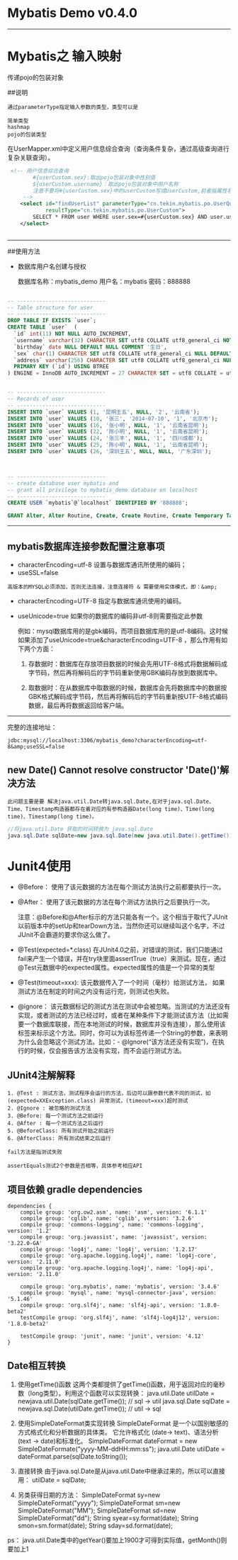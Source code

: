 # Mybatis Demo v0.4.0

---

# Mybatis之 输入映射 

传递pojo的包装对象

##说明

    通过parameterType指定输入参数的类型，类型可以是
    
    简单类型
    hashmap
    pojo的包装类型
    
在UserMapper.xml中定义用户信息综合查询（查询条件复杂，通过高级查询进行复杂关联查询）。

```xml
 <!-- 用户信息综合查询
        #{userCustom.sex}:取出pojo包装对象中性别值
        ${userCustom.username}：取出pojo包装对象中用户名称
        注意不要将#{userCustom.sex}中的userCustom写成UserCustom,前者指属性名(由于使用IDE提示自动补全，所以只是把类型名首字母小写了)，后者指类型名，这里是UserQueryVo类中的userCustom属性，是属性名。写错会报异常：
     -->
    <select id="findUserList" parameterType="cn.tekin.mybatis.po.UserQueryVo"
            resultType="cn.tekin.mybatis.po.UserCustom">
        SELECT * FROM user WHERE user.sex=#{userCustom.sex} AND user.username LIKE '%${userCustom.username}%' AND user.address LIKE '%${userCustom.address}%'
    </select>
 
```

---

##使用方法

- 数据库用户名创建与授权

    数据库名称：mybatis_demo   用户名：mybatis   密码：888888

```sql

-- ----------------------------
-- Table structure for user
-- ----------------------------
DROP TABLE IF EXISTS `user`;
CREATE TABLE `user`  (
  `id` int(11) NOT NULL AUTO_INCREMENT,
  `username` varchar(32) CHARACTER SET utf8 COLLATE utf8_general_ci NOT NULL COMMENT '用户名称',
  `birthday` date NULL DEFAULT NULL COMMENT '生日',
  `sex` char(1) CHARACTER SET utf8 COLLATE utf8_general_ci NULL DEFAULT NULL COMMENT '性别',
  `address` varchar(256) CHARACTER SET utf8 COLLATE utf8_general_ci NULL DEFAULT NULL COMMENT '地址',
  PRIMARY KEY (`id`) USING BTREE
) ENGINE = InnoDB AUTO_INCREMENT = 27 CHARACTER SET = utf8 COLLATE = utf8_general_ci ROW_FORMAT = Dynamic;


-- ----------------------------
-- Records of user
-- ----------------------------
INSERT INTO `user` VALUES (1, '昆明王五', NULL, '2', '云南省');
INSERT INTO `user` VALUES (10, '张三', '2014-07-10', '1', '北京市');
INSERT INTO `user` VALUES (16, '张小明', NULL, '1', '云南省昆明');
INSERT INTO `user` VALUES (22, '陈小明', NULL, '1', '云南省昆明');
INSERT INTO `user` VALUES (24, '张三丰', NULL, '1', '四川成都');
INSERT INTO `user` VALUES (25, '陈小明', NULL, '1', '云南省昆明');
INSERT INTO `user` VALUES (26, '深圳王五', NULL, NULL, '广东深圳');



-- ----------------------------
-- create database user mybatis and 
-- grant all privilege to mybatis_demo database on localhost
-- ----------------------------
CREATE USER `mybatis`@`localhost` IDENTIFIED BY '888888';

GRANT Alter, Alter Routine, Create, Create Routine, Create Temporary Tables, Create View, Delete, Drop, Event, Execute, Grant Option, Index, Insert, Lock Tables, References, Select, Show View, Trigger, Update ON `mybatis\_demo`.* TO `mybatis`@`localhost`;
```
---
## mybatis数据库连接参数配置注意事项

- characterEncoding=utf-8 设置与数据库通讯所使用的编码；
- useSSL=false 
```text
高版本的MYSQL必须添加，否则无法连接，注意连接符 & 需要使用实体模式，即：&amp;
```

- characterEncoding=UTF-8 指定与数据库通讯使用的编码。

- useUnicode=true 如果你的数据库的编码非utf-8则需要指定此参数

   例如：mysql数据库用的是gbk编码，而项目数据库用的是utf-8编码。这时候如果添加了useUnicode=true&characterEncoding=UTF-8 ，那么作用有如下两个方面：
    
    1. 存数据时：数据库在存放项目数据的时候会先用UTF-8格式将数据解码成字节码，然后再将解码后的字节码重新使用GBK编码存放到数据库中。
    
    2. 取数据时：在从数据库中取数据的时候，数据库会先将数据库中的数据按GBK格式解码成字节码，然后再将解码后的字节码重新按UTF-8格式编码数据，最后再将数据返回给客户端。

---
完整的连接地址：
```text
jdbc:mysql://localhost:3306/mybatis_demo?characterEncoding=utf-8&amp;useSSL=false
```

## new Date() Cannot resolve constructor 'Date()'解决方法
    此问题主要是要 解决java.util.Date转java.sql.Date,在对于java.sql.Date、Time、Timestamp构造器都存在着对应的有参构造器Date(long time)、Time(long time)、Timestamp(long time)。

```java
//将java.util.Date 获取的时间转换为 java.sql.Date
java.sql.Date sqlDate=new java.sql.Date(new java.util.Date().getTime());

```

# Junit4使用
- @Before：
    使用了该元数据的方法在每个测试方法执行之前都要执行一次。

- @After：
    使用了该元数据的方法在每个测试方法执行之后要执行一次。

    注意：@Before和@After标示的方法只能各有一个。这个相当于取代了JUnit以前版本中的setUp和tearDown方法，当然你还可以继续叫这个名字，不过JUnit不会霸道的要求你这么做了。

- @Test(expected=*.class)
    在JUnit4.0之前，对错误的测试，我们只能通过fail来产生一个错误，并在try块里面assertTrue（true）来测试。现在，通过@Test元数据中的expected属性。expected属性的值是一个异常的类型

- @Test(timeout=xxx):
    该元数据传入了一个时间（毫秒）给测试方法，
    如果测试方法在制定的时间之内没有运行完，则测试也失败。

- @ignore：
    该元数据标记的测试方法在测试中会被忽略。当测试的方法还没有实现，或者测试的方法已经过时，或者在某种条件下才能测试该方法（比如需要一个数据库联接，而在本地测试的时候，数据库并没有连接），那么使用该标签来标示这个方法。同时，你可以为该标签传递一个String的参数，来表明为什么会忽略这个测试方法。比如：- @lgnore(“该方法还没有实现”)，在执行的时候，仅会报告该方法没有实现，而不会运行测试方法。


## JUnit4注解解释

    1. @Test : 测试方法，测试程序会运行的方法，后边可以跟参数代表不同的测试，如(expected=XXException.class) 异常测试，(timeout=xxx)超时测试
    2. @Ignore : 被忽略的测试方法
    3. @Before: 每一个测试方法之前运行
    4. @After : 每一个测试方法之后运行
    5. @BeforeClass: 所有测试开始之前运行
    6. @AfterClass: 所有测试结束之后运行

    fail方法是指测试失败

    assertEquals测试2个参数是否相等，具体参考相应API


## 项目依赖 gradle dependencies

    dependencies {
        compile group: 'org.ow2.asm', name: 'asm', version: '6.1.1'
        compile group: 'cglib', name: 'cglib', version: '3.2.6'
        compile group: 'commons-logging', name: 'commons-logging', version: '1.2'
        compile group: 'org.javassist', name: 'javassist', version: '3.22.0-GA'
        compile group: 'log4j', name: 'log4j', version: '1.2.17'
        compile group: 'org.apache.logging.log4j', name: 'log4j-core', version: '2.11.0'
        compile group: 'org.apache.logging.log4j', name: 'log4j-api', version: '2.11.0'
    
        compile group: 'org.mybatis', name: 'mybatis', version: '3.4.6'
        compile group: 'mysql', name: 'mysql-connector-java', version: '5.1.46'
        compile group: 'org.slf4j', name: 'slf4j-api', version: '1.8.0-beta2'
        testCompile group: 'org.slf4j', name: 'slf4j-log4j12', version: '1.8.0-beta2'
    
        testCompile group: 'junit', name: 'junit', version: '4.12'
    }
      

## Date相互转换 
1. 使用getTime()函数
这两个类都提供了getTime()函数，用于返回对应的毫秒数（long类型）。利用这个函数可以实现转换：
    java.util.Date utilDate = newjava.util.Date(sqlDate.getTime());   // sql -> util
    java.sql.Date sqlDate = newjava.sql.Date(utilDate.getTime());   // util -> sql

2. 使用SimpleDateFormat类实现转换
SimpleDateFormat 是一个以国别敏感的方式格式化和分析数据的具体类。 它允许格式化 (date-> text)、语法分析 (text -> date)和标准化。
SimpleDateFormat dateFormat = new SimpleDateFormate("yyyy-MM-ddHH:mm:ss");
java.util.Date utilDate = dateFormat.parse(sqlDate.toString());

3. 直接转换
由于java.sql.Date是从java.util.Date中继承过来的，所以可以直接用：
utilDate = sqlDate;

4. 另类获得日期的方法：
SimpleDateFormat sy=new SimpleDateFormat("yyyy");
SimpleDateFormat sm=new SimpleDateFormat("MM");
SimpleDateFormat sd=new SimpleDateFormat("dd");
String syear=sy.format(date);
String smon=sm.format(date);
String sday=sd.format(date);

ps： java.util.Date类中的getYear()要加上1900才可得到实际值，getMonth()则要加上1      




